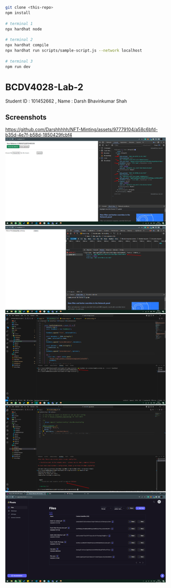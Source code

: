 ```bash
git clone <this-repo>
npm install

# terminal 1
npx hardhat node

# terminal 2
npx hardhat compile
npx hardhat run scripts/sample-script.js --network localhost

# terminal 3 
npm run dev
```
# BCDV4028-Lab-2
Student ID : 101452662 , Name  : Darsh Bhavinkumar Shah

## Screenshots

https://github.com/Darshhhhh/NFT-Minting/assets/97779104/a58c6bfd-b35d-4e7f-b58d-1850429fcbf4
![IPFS_HASH](https://github.com/Darshhhhh/NFT-Minting/blob/main/Screenshots/PintaUpload.png)
![IPFS_HASH](https://github.com/Darshhhhh/NFT-Minting/blob/main/Screenshots/Screenshot_1.png)
![DeployedContract](https://github.com/Darshhhhh/NFT-Minting/blob/main/Screenshots/deployed%20contract.png)
![Test-Case](https://github.com/Darshhhhh/NFT-Minting/blob/main/Screenshots/Test%20Case.png)
![Deployed Files](https://github.com/Darshhhhh/NFT-Minting/blob/main/Screenshots/files.png)


